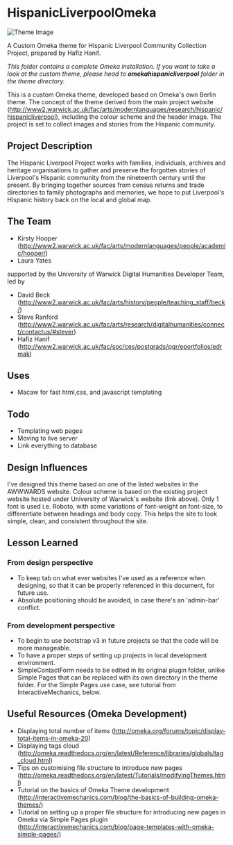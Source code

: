 # HispanicLiverpoolOmeka
![Theme Image](https://github.com/digihum/OmekaThemeDev-HispanicLiverpoolCC/blob/master/themes/omekahispanicliverpool/theme.jpg)

A Custom Omeka theme for Hispanic Liverpool Community Collection Project, prepared by Hafiz Hanif.

_This folder contains a complete Omeka installation. If you want to take a look at the custom theme, please head to **omekahispanicliverpool** folder in the theme directory._

This is a custom Omeka theme, developed based on Omeka's own Berlin theme. The concept of the theme derived from the main project website (http://www2.warwick.ac.uk/fac/arts/modernlanguages/research/hispanic/hispanicliverpool), including the colour scheme and the header image. The project is set to collect images and stories from the Hispanic community.

## Project Description
The Hispanic Liverpool Project works with families, individuals, archives and heritage organisations to gather and preserve the forgotten stories of Liverpool's Hispanic community from the nineteenth century until the present. By bringing together sources from census returns and trade directories to family photographs and memories, we hope to put Liverpool's Hispanic history back on the local and global map.

## The Team
* Kirsty Hooper (http://www2.warwick.ac.uk/fac/arts/modernlanguages/people/academic/hooper/)
* Laura Yates


supported by the University of Warwick Digital Humanities Developer Team, led by
* David Beck (http://www2.warwick.ac.uk/fac/arts/history/people/teaching_staff/beck/)
* Steve Ranford (http://www2.warwick.ac.uk/fac/arts/research/digitalhumanities/connect/contactus/#stever)
* Hafiz Hanif (http://www2.warwick.ac.uk/fac/soc/ces/postgrads/pgr/eportfolios/edrmak)

## Uses
* Macaw for fast html,css, and javascript templating

## Todo
* Templating web pages
* Moving to live server
* Link everything to database

## Design Influences
I've designed this theme based on one of the listed websites in the AWWWARDS website. Colour scheme is based on the existing project website hosted under University of Warwick's website (link above). Only 1 font is used i.e. Roboto, with some variations of font-weight an font-size, to differentiate between headings and body copy. This helps the site to look simple, clean, and consistent throughout the site. 

## Lesson Learned
### From design perspective
* To keep tab on what ever websites I've used as a reference when designing, so that it can be properly referenced in this document, for future use.
* Absolute positioning should be avoided, in case there's an 'admin-bar' conflict.

### From development perspective
* To begin to use bootstrap v3 in future projects so that the code will be more manageable.
* To have a proper steps of setting up projects in local development environment.
* SimpleContactForm needs to be edited in its original plugin folder, unlike Simple Pages that can be replaced with its own directory in the theme folder. For the Simple Pages use case, see tutorial from InteractiveMechanics, below.

## Useful Resources (Omeka Development)
* Displaying total number of items (http://omeka.org/forums/topic/display-total-items-in-omeka-20)
* Displaying tags cloud (http://omeka.readthedocs.org/en/latest/Reference/libraries/globals/tag_cloud.html)
* Tips on customising file structure to introduce new pages (http://omeka.readthedocs.org/en/latest/Tutorials/modifyingThemes.html)
* Tutorial on the basics of Omeka Theme development (http://interactivemechanics.com/blog/the-basics-of-building-omeka-themes/)
* Tutorial on setting up a proper file structure for introducing new pages in Omeka via Simple Pages plugin (http://interactivemechanics.com/blog/page-templates-with-omeka-simple-pages/)